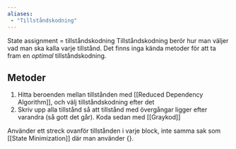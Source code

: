 ```yaml
---
aliases:
 - "Tillståndskodning"
---
```


State assignment = tillståndskodning
Tillståndskodning berör hur man väljer vad man ska kalla varje tillstånd. Det finns inga kända metoder för att ta fram en *optimal* tillståndskodning.

## Metoder
1. Hitta beroenden mellan tillstånden med [[Reduced Dependency Algorithm]], och välj tillståndskodning efter det
2. Skriv upp alla tillstånd så att tillstånd med övergångar ligger efter varandra (så gott det går). Koda sedan med [[Graykod]]

Använder ett streck ovanför tillstånden i varje block, inte samma sak som [[State Minimization]] där man använder {}.
